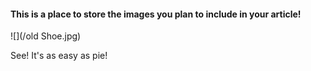 #### This is a place to store the images you plan to include in your article!

![](/old Shoe.jpg)

See! It's as easy as pie!

